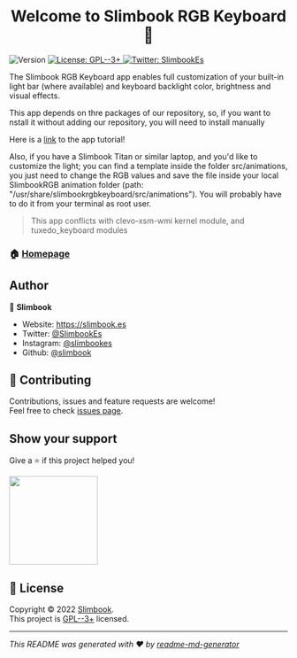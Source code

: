 <h1 align="center">Welcome to Slimbook RGB Keyboard 👋</h1>
<p>
  <img alt="Version" src="https://img.shields.io/badge/version-0.0-blue.svg?cacheSeconds=2592000" />
  <a href="https://www.gnu.org/licenses/gpl-3.0.html" target="_blank">
    <img alt="License: GPL--3+" src="https://img.shields.io/badge/License-GPL--3+-yellow.svg" />
  </a>
  <a href="https://twitter.com/SlimbookEs" target="_blank">
    <img alt="Twitter: SlimbookEs" src="https://img.shields.io/twitter/follow/SlimbookEs.svg?style=social" />
  </a>
</p>

The Slimbook RGB Keyboard app enables full customization of your built-in light bar (where available) and keyboard backlight color, brightness and visual effects.

This app depends on thre packages of our repository, so, if you want to nstall it without adding our repository, you will need to install manually

Here is a [link](https://slimbook.es/en/tutoriales/aplicaciones-slimbook/501-en-slimbook-rgb-keyboard-3-0) to the app tutorial!

Also, if you have a Slimbook Titan or similar laptop, and you'd like to customize the light; you can find a template inside the folder src/animations, you just need to change the RGB values and save the file inside your local SlimbookRGB animation folder (path: "/usr/share/slimbookrgbkeyboard/src/animations"). 
You will probably have to do it from your terminal as root user. 

> This app conflicts with clevo-xsm-wmi kernel module, and tuxedo_keyboard modules

### 🏠 [Homepage](https://github.com/slimbook/slimbookrgbkeyboard)

## Author

👤 **Slimbook**

* Website: https://slimbook.es
* Twitter: [@SlimbookEs](https://twitter.com/SlimbookEs)
* Instagram: [@slimbookes](https://www.instagram.com/slimbookes/)
* Github: [@slimbook](https://github.com/slimbook)

## 🤝 Contributing

Contributions, issues and feature requests are welcome!<br />Feel free to check [issues page](https://github.com/slimbook/slimbookrgbkeyboard/issues). 

## Show your support

Give a ⭐️ if this project helped you!

<a href="https://www.patreon.com/slimbook">
  <img src="https://c5.patreon.com/external/logo/become_a_patron_button@2x.png" width="160">
</a>

## 📝 License

Copyright © 2022 [Slimbook](https://github.com/slimbook).<br />
This project is [GPL--3+](https://www.gnu.org/licenses/gpl-3.0.html) licensed.

***
_This README was generated with ❤️ by [readme-md-generator](https://github.com/kefranabg/readme-md-generator)_
